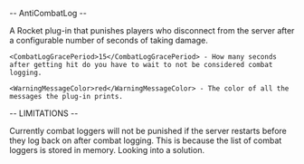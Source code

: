 -- AntiCombatLog --

A Rocket plug-in that punishes players who disconnect from the server after a configurable number of seconds of taking damage.

```
<CombatLogGracePeriod>15</CombatLogGracePeriod> - How many seconds after getting hit do you have to wait to not be considered combat logging.
 
<WarningMessageColor>red</WarningMessageColor> - The color of all the messages the plug-in prints.
```

-- LIMITATIONS --

Currently combat loggers will not be punished if the server restarts before they log back on after combat logging. This is because the list of
combat loggers is stored in memory. Looking into a solution.
